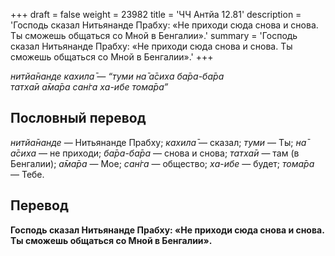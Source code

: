+++
draft = false
weight = 23982
title = 'ЧЧ Антйа 12.81'
description = 'Господь сказал Нитьянанде Прабху: «Не приходи сюда снова и снова. Ты сможешь общаться со Мной в Бенгалии».'
summary = 'Господь сказал Нитьянанде Прабху: «Не приходи сюда снова и снова. Ты сможешь общаться со Мной в Бенгалии».'
+++

_нитйа̄нанде кахила̄ — “туми на̄ а̄сиха ба̄ра-ба̄ра  
татха̄и а̄ма̄ра сан̇га ха-ибе тома̄ра”_

## Пословный перевод

_нитйа̄нанде_ — Нитьянанде Прабху; _кахила̄_ — сказал; _туми_ — Ты; _на̄_ _а̄сиха_ — не приходи; _ба̄ра_\-_ба̄ра_ — снова и снова; _татха̄и_ — там (в Бенгалии); _а̄ма̄ра_ — Мое; _сан̇га_ — общество; _ха_\-_ибе_ — будет; _тома̄ра_ — Тебе.

## Перевод

**Господь сказал Нитьянанде Прабху: «Не приходи сюда снова и снова. Ты сможешь общаться со Мной в Бенгалии».**
